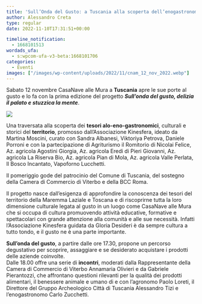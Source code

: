 ```yaml
---
title: 'Sull’Onda del Gusto: a Tuscania alla scoperta dell’enogastronomia locale'
author: Alessandro Creta
type: regular
date: 2022-11-10T17:31:51+00:00

timeline_notification:
  - 1668101513
wordads_ufa:
  - s:wpcom-ufa-v3-beta:1668101706
categories:
  - Eventi
images: ["/images/wp-content/uploads/2022/11/cnam_12_nov_2022.webp"]
---
```

Sabato 12 novembre CasaNave alle Mura a **Tuscania** apre le sue porte al gusto e lo fa con la prima edizione del progetto **_Sull’onda del gusto, delizia il palato e stuzzica la mente_**.

![](/images/wp-content/uploads/2022/11/0.webp)
 

Una traversata alla scoperta dei **tesori alo-eno-gastronomici**, culturali e storici del **territorio**, promosso dall’Associazione Kinesfera, ideato da Martina Moscini, curato con Sandra Albanesi, Viktoriya Petrova, Daniele Porroni e con la partecipazione di Agriturismo il Romitorio di Nicolai Felice, Az. agricola Agostini Giorgia, Az. agricola Eredi di Pieri Giovanni, Az. agricola La Riserva Bio, Az. agricola Pian di Mola, Az. agricola Valle Perlata, Il Bosco Incantato, Vapoforno Lucchetti.  


Il pomeriggio gode del patrocinio del Comune di Tuscania, del sostegno della Camera di Commercio di Viterbo e della BCC Roma.  
  
Il progetto nasce dall’esigenza di approfondire la conoscenza dei tesori del territorio della Maremma Laziale e Toscana e di riscoprirne tutta la loro dimensione culturale legata al gusto in un luogo come CasaNave alle Mura che si occupa di cultura promuovendo attività educative, formative e spettacolari con grande attenzione alla comunità e alle sue necessità. Infatti l’Associazione Kinesfera guidata da Gloria Desideri è da sempre cultura a tutto tondo, e il gusto ne è una parte importante.  
  
**Sull’onda del gusto**, a partire dalle ore 17.30, propone un percorso degustativo per scoprire, assaggiare e se desiderato acquistare i prodotti delle aziende coinvolte.  
Dalle 18.00 offre una serie di **incontri**, moderati dalla Rappresentante della Camera di Commercio di Viterbo Annamaria Olivieri e da Gabriele Pierantozzi, che affrontano questioni rilevanti per la qualità dei prodotti alimentari, il benessere animale e umano di e con l’agronomo Paolo Loreti, il Direttore del Gruppo Archeologico Città di Tuscania Alessandro Tizi e l’enogastronomo Carlo Zucchetti.